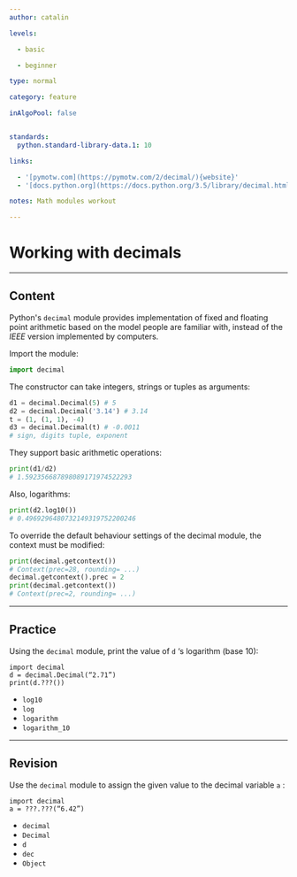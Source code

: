 ```yaml
---
author: catalin

levels:

  - basic

  - beginner

type: normal

category: feature

inAlgoPool: false


standards:
  python.standard-library-data.1: 10

links:

  - '[pymotw.com](https://pymotw.com/2/decimal/){website}'
  - '[docs.python.org](https://docs.python.org/3.5/library/decimal.html){website}'

notes: Math modules workout

---
```


# Working with decimals

---

## Content

Python's `decimal` module provides implementation of fixed and floating point arithmetic based on the model people are familiar with, instead of the _IEEE_ version implemented by computers.

Import the module:

```python
import decimal
```

The constructor can take integers, strings or tuples as arguments:

```python
d1 = decimal.Decimal(5) # 5
d2 = decimal.Decimal('3.14') # 3.14
t = (1, (1, 1), -4)
d3 = decimal.Decimal(t) # -0.0011
# sign, digits tuple, exponent
```

They support basic arithmetic operations:

```python
print(d1/d2)
# 1.592356687898089171974522293
```

Also, logarithms:

```python
print(d2.log10())
# 0.4969296480732149319752200246
```

To override the default behaviour settings of the decimal module, the context must be modified:

```python
print(decimal.getcontext())
# Context(prec=28, rounding= ...)
decimal.getcontext().prec = 2
print(decimal.getcontext())
# Context(prec=2, rounding= ...)
```

---

## Practice

Using the `decimal` module, print the value of `d` ‘s logarithm (base 10):

```
import decimal
d = decimal.Decimal(“2.71”)
print(d.???())
```

- `log10`
- `log`
- `logarithm`
- `logarithm_10`

---

## Revision

Use the `decimal` module to assign the given value to the decimal variable `a` :

```
import decimal
a = ???.???(“6.42”)
```

- `decimal`
- `Decimal`
- `d`
- `dec`
- `Object`
